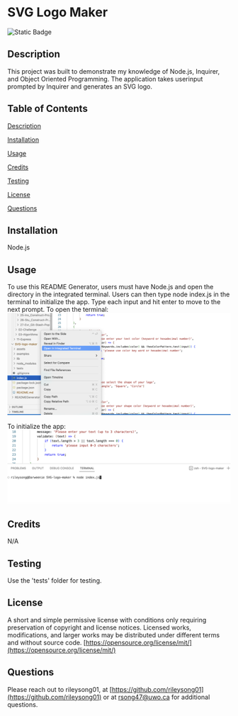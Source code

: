 # SVG Logo Maker
  ![Static Badge](https://img.shields.io/badge/License-MIT-blue)
  ## Description
  This project was built to demonstrate my knowledge of Node.js, Inquirer, and Object Oriented Programming. The application takes userinput prompted by Inquirer and generates an SVG logo.

  ## Table of Contents
  [Description](#description)

  [Installation](#installation)

  [Usage](#usage)

  [Credits](#credits)

  [Testing](#testing)

  [License](#license)

  [Questions](#questions)

  ## Installation 
  Node.js
  ## Usage
  To use this README Generator, users must have Node.js and open the directory in the integrated terminal. Users can then type node index.js in the terminal to initialize the app. Type each input and hit enter to move to the next prompt. To open the terminal:
  ![screenshot of users opening terminal](assets/openterminal.png)

  To initialize the app:
  ![screenshot of user typing in terminal](assets/userterminal.png)
  
  ## Credits
  N/A 
  ## Testing
  Use the 'tests' folder for testing.

  ## License
  A short and simple permissive license with conditions only requiring preservation of copyright and license notices. Licensed works, modifications, and larger works may be distributed under different terms and without source code.
  [https://opensource.org/license/mit/](https://opensource.org/license/mit/)
  ## Questions
  Please reach out to rileysong01, at [https://github.com/rileysong01](https://github.com/rileysong01) or at rsong47@uwo.ca for additional questions. 
